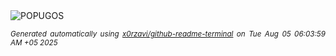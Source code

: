 <div align="justify">
<picture>
    <source media="(prefers-color-scheme: dark)" srcset="https://i.ibb.co/zVDbPnw4/output-gif.gif">
    <source media="(prefers-color-scheme: light)" srcset="https://i.ibb.co/zVDbPnw4/output-gif.gif">
    <img alt="POPUGOS" src="https://i.ibb.co/zVDbPnw4/output-gif.gif">
</picture>

<sub><i>Generated automatically using [x0rzavi/github-readme-terminal](https://github.com/x0rzavi/github-readme-terminal) on Tue Aug 05 06:03:59 AM +05 2025</i></sub>
</div>